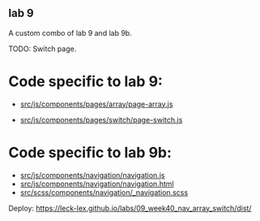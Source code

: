 ## lab 9

A custom combo of lab 9 and lab 9b.

TODO: Switch page.

# Code specific to lab 9:
- [src/js/components/pages/array/page-array.js](https://github.com/leck-lex/labs/blob/main/09_week40_nav_array_switch/src/js/components/pages/array/page-array.js)

- [src/js/components/pages/switch/page-switch.js](https://github.com/leck-lex/labs/blob/main/09_week40_nav_array_switch/src/js/components/pages/switch/page-switch.js)

# Code specific to lab 9b:
- [src/js/components/navigation/navigation.js](https://github.com/leck-lex/labs/blob/main/09_week40_nav_array_switch/src/js/components/navigation/navigation.js)
- [src/js/components/navigation/navigation.html](https://github.com/leck-lex/labs/blob/main/09_week40_nav_array_switch/src/js/components/navigation/navigation.html)
- [src/scss/components/navigation/_navigation.scss](https://github.com/leck-lex/labs/blob/main/09_week40_nav_array_switch/src/scss/components/navigation/_navigation.scss)

Deploy: https://leck-lex.github.io/labs/09_week40_nav_array_switch/dist/